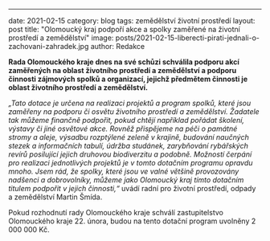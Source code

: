 

---
date:         2021-02-15
category:     blog
tags:         zemědělství životní prostředí 
layout:       post
title:        "Olomoucký kraj podpoří akce a spolky zaměřené na životní prostředí a zemědělství"
image:        posts/2021-02-15-liberecti-pirati-jednali-o-zachovani-zahradek.jpg
author:       Redakce

**Rada Olomouckého kraje dnes na své schůzi schválila podporu akcí zaměřených na oblast životního prostředí a zemědělství a podporu činnosti zájmových spolků a organizací, jejichž předmětem činnosti je oblast životního prostředí a zemědělství.**

*„Tato dotace je určena na realizaci projektů a program spolků, které jsou zaměřeny na podporu či osvětu životního prostředí a zemědělství. Žadatele tak můžeme finančně podpořit, pokud chtějí například pořádat školení, výstavy či jiné osvětové akce. Rovněž přispějeme na péči o památné stromy a aleje, výsadbu rozptýlené zeleně v krajině, budování naučných stezek a informačních tabulí, údržba studánek, zarybňování rybářských revírů posilující jejich druhovou biodiverzitu a podobně. Možností čerpání pro realizaci jednotlivých projektů je v tomto dotačním programu opravdu mnoho. Jsem rád, že spolky, které jsou ve valné většině provozovány nadšenci a dobrovolníky, můžeme jako Olomoucký kraj tímto dotačním titulem podpořit v jejich činnosti,“* uvádí radní pro životní prostředí, odpady a zemědělství Martin Šmída.

Pokud rozhodnutí rady Olomouckého kraje schválí zastupitelstvo Olomouckého kraje 22. února, budou na tento dotační program uvolněny 2 000 000 Kč. 
